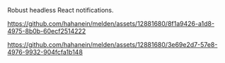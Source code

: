 Robust headless React notifications.

https://github.com/hahanein/melden/assets/12881680/8f1a9426-a1d8-4975-8b0b-60ecf2514222



https://github.com/hahanein/melden/assets/12881680/3e69e2d7-57e8-4976-9932-904fcfa1b148

